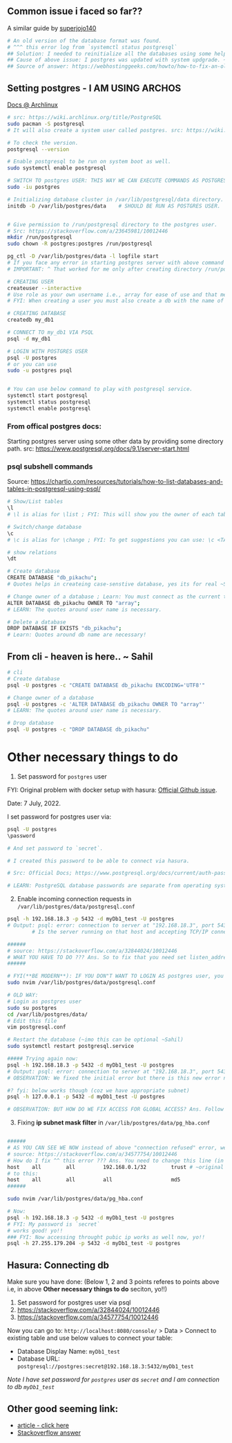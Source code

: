 ## Common issue i faced so far??

A similar guide by [superjojo140](https://gist.github.com/superjojo140/2a0221d517f356965371b3969f37b29f)

```bash
# An old version of the database format was found.
# ^^^ this error log from `systemctl status postgresql`
## Solution: I needed to reinitialize all the databases using some help from below way like the way I created db in the first place.
## Cause of above issue: I postgres was updated with system updgrade. ~ 15 May, 2022.
## Source of answer: https://webhostinggeeks.com/howto/how-to-fix-an-old-version-of-the-database-format-was-found-while-starting-postgresql/
```

## Setting postgres - I AM USING ARCHOS

[Docs @ Archlinux](https://wiki.archlinux.org/title/PostgreSQL)

```bash
# src: https://wiki.archlinux.org/title/PostgreSQL
sudo pacman -S postgresql
# It will also create a system user called postgres. src: https://wiki.archlinux.org/title/PostgreSQL

# To check the version.
postgresql --version

# Enable postgresql to be run on system boot as well.
sudo systemctl enable postgresql

# SWITCH TO postgres USER: THIS WAY WE CAN EXECUTE COMMANDS AS POSTGRES USER
sudo -iu postgres

# Initializing database cluster in /var/lib/postgresql/data directory.
initdb -D /var/lib/postgres/data    # SHOULD BE RUN AS POSTGRES USER.


# Give permission to /run/postgresql directory to the postgres user.
# Src: https://stackoverflow.com/a/23645981/10012446
mkdir /run/postgresql
sudo chown -R postgres:postgres /run/postgresql

pg_ctl -D /var/lib/postgres/data -l logfile start
# If you face any error in starting postgres server with above command then you can look for the contents of logfile via `cat logfile` which is created in your cwd.
# IMPORTANT: ^ That worked for me only after creating directory /run/postgresql and assigning it user postgres and group postgres.

# CREATING USER
createuser --interactive
# Use role as your own username i.e., array for ease of use and that means user array would have access to it.
# FYI: When creating a user you must also create a db with the name of user as well. Since using psql with any user try to use the same database name as well so having a database same as the username helps a bit while using psql when you don't specify a database with psql cli.

# CREATING DATABASE
createdb my_db1

# CONNECT TO my_db1 VIA PSQL
psql -d my_db1

# LOGIN WITH POSTGRES USER
psql -U postgres
# or you can use
sudo -u postgres psql


# You can use below command to play with postgresql service.
systemctl start postgresql
systemctl status postgresql
systemctl enable postgresql
```

### From offical postgres docs:

Starting postgres server using some other data by providing some directory path.
src: https://www.postgresql.org/docs/9.1/server-start.html

### psql subshell commands

Source: https://chartio.com/resources/tutorials/how-to-list-databases-and-tables-in-postgresql-using-psql/

```bash
# Show/List tables
\l
# \l is alias for \list ; FYI: This will show you the owner of each table as well.

# Switch/change database
\c
# \c is alias for \change ; FYI: To get suggestions you can use: \c <TAB><TAB>

# show relations
\dt

# Create database
CREATE DATABASE "db_pikachu";
# Quotes helps in createing case-senstive database, yes its for real ~Sahil

# Change owner of a database ; Learn: You must connect as the current table owner, not the user you wish to change the table ownership to. Src: https://stackoverflow.com/a/31869945/10012446
ALTER DATABASE db_pikachu OWNER TO "array";
# LEARN: The quotes around user name is necessary.

# Delete a database
DROP DATABASE IF EXISTS "db_pikachu";
# Learn: Quotes around db name are necessary!
```

## From cli - heaven is here.. ~ Sahil

```bash
# cli
# Create database
psql -U postgres -c "CREATE DATABASE db_pikachu ENCODING='UTF8'"

# Change owner of a database
psql -U postgres -c 'ALTER DATABASE db_pikachu OWNER TO "array"'
# LEARN: The quotes around user name is necessary.

# Drop database
psql -U postgres -c "DROP DATABASE db_pikachu"
```

# Other necessary things to do

1. Set password for `postgres` user

FYI: Original problem with docker setup with hasura: [Official Github issue](https://github.com/hasura/graphql-engine/issues/4498).

Date: 7 July, 2022.

I set password for postgres user via:

```bash
psql -U postgres
\password

# And set password to `secret`.

# I created this password to be able to connect via hasura.

# Src: Official Docs; https://www.postgresql.org/docs/current/auth-password.html

# LEARN: PostgreSQL database passwords are separate from operating system user passwords. The password for each database user is stored in the pg_authid system catalog. Passwords can be managed with the SQL commands CREATE ROLE and ALTER ROLE, e.g., CREATE ROLE foo WITH LOGIN PASSWORD 'secret', or the psql command \password. If no password has been set up for a user, the stored password is null and password authentication will always fail for that user.
```

2. Enable incoming connection requests in `/var/lib/postgres/data/postgresql.conf`

```bash
psql -h 192.168.18.3 -p 5432 -d myDb1_test -U postgres
# Output: psql: error: connection to server at "192.168.18.3", port 5432 failed: Connection refused
        # Is the server running on that host and accepting TCP/IP connections?

######
# source: https://stackoverflow.com/a/32844024/10012446
# WHAT YOU HAVE TO DO ??? Ans. So to fix that you need set listen_addresses='*' in `/var/lib/postgres/data/postgresql.conf` to allow for incoming connections from any ip / all ip.
######

# FYI(**BE MODERN**): IF YOU DON"T WANT TO LOGIN AS postgres user, you may do like:
sudo nvim /var/lib/postgres/data/postgresql.conf

# OLD WAY:
# Login as postgres user
sudo su postgres
cd /var/lib/postgres/data/
# Edit this file
vim postgresql.conf

# Restart the database (~imo this can be optional ~Sahil)
sudo systemctl restart postgresql.service

##### Trying again now:
psql -h 192.168.18.3 -p 5432 -d myDb1_test -U postgres
# Output: psql: error: connection to server at "192.168.18.3", port 5432 failed: FATAL:  no pg_hba.conf entry for host "192.168.18.3", user "postgres", database "myDb1_test", no encryption
# OBSERVATION: We fixed the initial error but there is this new error now.., so follow point 3 below to know how to fix that -

#? fyi: below works though (coz we have appropriate subnet)
psql -h 127.0.0.1 -p 5432 -d myDb1_test -U postgres

# OBSERVATION: BUT HOW DO WE FIX ACCESS FOR GLOBAL ACCESS? Ans. Follow below guide:
```

3. Fixing **ip subnet mask filter** in `/var/lib/postgres/data/pg_hba.conf`

```bash

######
# AS YOU CAN SEE WE NOW instead of above "connection refused" error, we get error as: `FATAL:  no pg_hba.conf entry for host "192.168.18.3"`.
# source: https://stackoverflow.com/a/34577754/10012446
# How do I fix ^^ this error ??? Ans. You need to change this line (in file: `/var/lib/postgres/data/pg_hba.conf`):
host    all        all         192.168.0.1/32        trust # ~original entry ~Sahil
# to this:
host    all        all         all                   md5
######

sudo nvim /var/lib/postgres/data/pg_hba.conf

# Now:
psql -h 192.168.18.3 -p 5432 -d myDb1_test -U postgres
# FYI: My password is `secret`
# works good! yo!!
### FYI: Now accessing throught pubic ip works as well now, yo!!
psql -h 27.255.179.204 -p 5432 -d myDb1_test -U postgres
```

## Hasura: Connecting db

Make sure you have done: (Below 1, 2 and 3 points referes to points above i.e, in above **Other necessary things to do** seciton, yo!!)

1. Set password for postgres user via psql
2. https://stackoverflow.com/a/32844024/10012446
3. https://stackoverflow.com/a/34577754/10012446

Now you can go to: `http://localhost:8080/console/` > Data > Connect to existing table and use below values to connect your table:

- Database Display Name: `myDb1_test`
- Database URL: `postgresql://postgres:secret@192.168.18.3:5432/myDb1_test`

_Note I have set password for `postgres` user as `secret` and I am connection to db `myDb1_test`_

## Other good seeming link:

- [article - click here](https://chartio.com/resources/tutorials/how-to-set-the-default-user-password-in-postgresql/#:~:text=For%20most%20systems%2C%20the%20default,connect%20as%20the%20postgres%20user.&text=If%20you%20successfully%20connected%20and,the%20Changing%20the%20Password%20section.)
- [Stackoverflow answer](https://stackoverflow.com/a/15008311/10012446)
